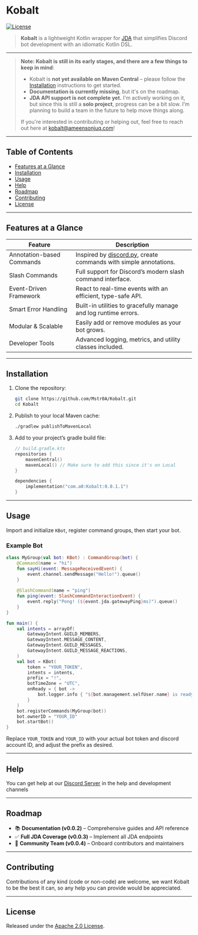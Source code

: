 # Kobalt

[![License](https://img.shields.io/badge/license-Apache%202.0-blue.svg)](LICENSE)

> **Kobalt** is a lightweight Kotlin wrapper for [JDA](https://github.com/discord-jda/JDA) that simplifies Discord bot
> development with an idiomatic Kotlin DSL.

---

> **Note: Kobalt is still in its early stages, and there are a few things to keep in mind**:
>
> * Kobalt is **not yet available on Maven Central** – please follow the [Installation](#Installation) instructions to
    get started.
> * **Documentation is currently missing**, but it's on the roadmap.
> * **JDA API support is not complete yet.** I'm actively working on it, but since this is still a **solo project**,
    progress can be a bit slow. I'm planning to build a team in the future to help move things along.
>
> If you're interested in contributing or helping out, feel free to reach out here at kobalt@ameensonjuq.com!

---

## Table of Contents

- [Features at a Glance](#features-at-a-glance)
- [Installation](#installation)
- [Usage](#usage)
- [Help](#help)
- [Roadmap](#roadmap)
- [Contributing](#contributing)
- [License](#license)

---

## Features at a Glance

| Feature                   | Description                                                                                              |
|---------------------------|----------------------------------------------------------------------------------------------------------|
| Annotation-based Commands | Inspired by [discord.py](https://github.com/Rapptz/discord.py), create commands with simple annotations. |
| Slash Commands            | Full support for Discord’s modern slash command interface.                                               |
| Event-Driven Framework    | React to real-time events with an efficient, type-safe API.                                              |
| Smart Error Handling      | Built-in utilities to gracefully manage and log runtime errors.                                          |
| Modular & Scalable        | Easily add or remove modules as your bot grows.                                                          |
| Developer Tools           | Advanced logging, metrics, and utility classes included.                                                 |

---

## Installation

1. Clone the repository:
   ```bash
   git clone https://github.com/Mstr0A/Kobalt.git
   cd Kobalt
   ```

2. Publish to your local Maven cache:

   ```bash
   ./gradlew publishToMavenLocal
   ```
3. Add to your project’s gradle build file:

   ```kt
   // build.gradle.kts
   repositories {
       mavenCentral()
       mavenLocal() // Make sure to add this since it's on Local
   }

   dependencies {
       implementation("com.a0:Kobalt:0.0.1.1")
   }
   ```

---

## Usage

Import and initialize `KBot`, register command groups, then start your bot.

### Example Bot

```kt
class MyGroup(val bot: KBot) : CommandGroup(bot) {
    @Command(name = "hi")
    fun sayHi(event: MessageReceivedEvent) {
        event.channel.sendMessage("Hello!").queue()
    }
    
    @SlashCommand(name = "ping")
    fun ping(event: SlashCommandInteractionEvent) {
        event.reply("Pong! (${event.jda.gatewayPing}ms)").queue()
    }
}

fun main() {
    val intents = arrayOf(
        GatewayIntent.GUILD_MEMBERS,
        GatewayIntent.MESSAGE_CONTENT,
        GatewayIntent.GUILD_MESSAGES,
        GatewayIntent.GUILD_MESSAGE_REACTIONS,
    )
    val bot = KBot(
        token = "YOUR_TOKEN",
        intents = intents,
        prefix = "!",
        botTimeZone = "UTC",
        onReady = { bot ->
            bot.logger.info { "${bot.management.selfUser.name} is ready!" }
        }
    )
    bot.registerCommands(MyGroup(bot))
    bot.ownerID = "YOUR_ID"
    bot.startBot()
}
```

Replace `YOUR_TOKEN` and `YOUR_ID` with your actual bot token and discord account ID, and adjust the prefix as desired.


---

## Help

You can get help at our [Discord Server](https://discord.gg/vva8r55sas) in the help and development channels

---

## Roadmap

* 📚 **Documentation (v0.0.2)** – Comprehensive guides and API reference
* ✅ **Full JDA Coverage (v0.0.3)** – Implement all JDA endpoints
* 👥 **Community Team (v0.0.4)** – Onboard contributors and maintainers

---

## Contributing

Contributions of any kind (code or non-code) are welcome,
we want Kobalt to be the best it can,
so any help you can provide would be appreciated.

---

## License

Released under the [Apache 2.0 License](LICENSE).